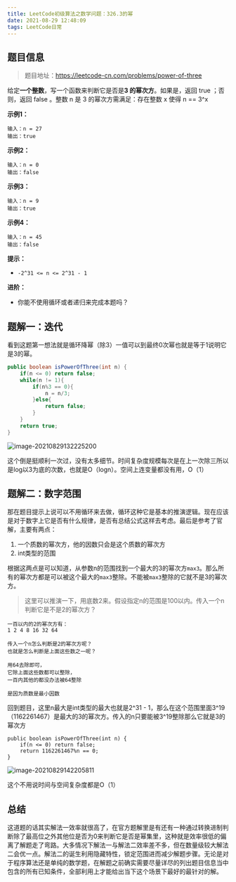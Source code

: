 ```yaml
---
title: LeetCode初级算法之数学问题：326.3的幂
date: 2021-08-29 12:48:09
tags: LeetCode日常
---
```


## 题目信息

> 题目地址：https://leetcode-cn.com/problems/power-of-three

给定**一个整数**，写一个函数来判断它是否是**3 的幂次方**。如果是，返回 true ；否则，返回 false 。整数 n 是 3 的幂次方需满足：存在整数 x 使得 n == 3^x

**示例1：**

```
输入：n = 27
输出：true
```

**示例2：**

```
输入：n = 0
输出：false
```

**示例3：**

```
输入：n = 9
输出：true
```

**示例4：**

```
输入：n = 45
输出：false
```

**提示：**

- `-2^31 <= n <= 2^31 - 1`

**进阶：**

- 你能不使用循环或者递归来完成本题吗？



## 题解一：迭代

看到这题第一想法就是循环降幂（除3）一值可以到最终0次幂也就是等于1说明它是3的幂。

```java
public boolean isPowerOfThree(int n) {
    if(n <= 0) return false;
    while(n != 1){
        if(n%3 == 0){
            n = n/3;
        }else{
            return false;
        }    
    }
    return true;
}
```

![image-20210829132225200](https://gitee.com/Jasper-zh/image_host/raw/master/image-20210829132225200.png)

这个倒是挺顺利一次过，没有太多细节。时间复杂度规模每次是在上一次除三所以是log以3为底的次数，也就是O（logn）。空间上连变量都没有用，O（1）



## 题解二：数字范围

那在题目提示上说可以不用循环来去做，循环这种它是基本的推演逻辑。现在应该是对于数字上它是否有什么规律，是否有总结公式这样去考虑。最后是参考了官解，主要有两点：

1. 一个质数的幂次方，他的因数只会是这个质数的幂次方
2. int类型的范围

根据这两点是可以知道，从参数n的范围找到一个最大的3的幂次方`max3`。那么所有的幂次方都是可以被这个最大的`max3`整除。不能被`max3`整除的它就不是3的幂次方。

> 这里可以推演一下，用底数2来。假设指定n的范围是100以内。传入一个n判断它是不是2的幂次方？

```
一百以内的2的幂次方有：
1 2 4 8 16 32 64

传入一个n怎么判断是2的幂次方呢？
也就是怎么判断是上面这些数之一呢？

用64去除即可，
它除上面这些数都可以整除，
一百内其他的都没办法被64整除

是因为质数是最小因数
```

回到题目，这里n最大是int类型的最大也就是2^31 - 1，那么在这个范围里面3^19（1162261467）是最大的3的幂次方。传入的n只要能被3^19整除那么它就是3的幂次方

```
public boolean isPowerOfThree(int n) {
    if(n <= 0) return false;
    return 1162261467%n == 0;
}
```

![image-20210829142205811](https://gitee.com/Jasper-zh/image_host/raw/master/image-20210829142205811.png)

这个不用说时间与空间复杂度都是O（1）



## 总结

这道题的话其实解法一效率就很高了，在官方题解里是有还有一种通过转换进制判断除了最高位之外其他位是否为0来判断它是否是幂集里，这种就是效率很低的偏离了解题走了弯路。大多情况下解法一与解法二效率差不多，但在数量级较大解法二会优一点。解法二的诞生利用隐藏特性，锁定范围进而减少解题步骤。无论是对于程序算法还是单纯的数学题，在解题之前确实需要尽量详尽的列出题目信息当中包含的所有已知条件，全部利用上才能给出当下这个场景下最好的最针对的解。

